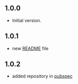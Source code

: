 ## 1.0.0

- Initial version.


## 1.0.1
- new [README](README.md) file


## 1.0.2
- added repository in [pubspec](./pubspec.yaml)
